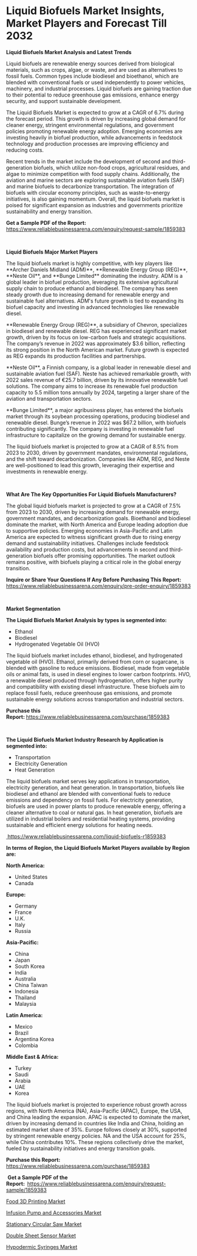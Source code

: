<p><h1>Liquid Biofuels Market Insights, Market Players and Forecast Till 2032</h1></p><p><strong>Liquid Biofuels Market Analysis and Latest Trends</strong></p>
<p><p>Liquid biofuels are renewable energy sources derived from biological materials, such as crops, algae, or waste, and are used as alternatives to fossil fuels. Common types include biodiesel and bioethanol, which are blended with conventional fuels or used independently to power vehicles, machinery, and industrial processes. Liquid biofuels are gaining traction due to their potential to reduce greenhouse gas emissions, enhance energy security, and support sustainable development.</p><p>The Liquid Biofuels Market is expected to grow at a CAGR of 6.7% during the forecast period. This growth is driven by increasing global demand for cleaner energy, stringent environmental regulations, and government policies promoting renewable energy adoption. Emerging economies are investing heavily in biofuel production, while advancements in feedstock technology and production processes are improving efficiency and reducing costs.</p><p>Recent trends in the market include the development of second and third-generation biofuels, which utilize non-food crops, agricultural residues, and algae to minimize competition with food supply chains. Additionally, the aviation and marine sectors are exploring sustainable aviation fuels (SAF) and marine biofuels to decarbonize transportation. The integration of biofuels with circular economy principles, such as waste-to-energy initiatives, is also gaining momentum. Overall, the liquid biofuels market is poised for significant expansion as industries and governments prioritize sustainability and energy transition.</p></p>
<p><strong>Get a Sample PDF of the Report:&nbsp;</strong> <a href="https://www.reliablebusinessarena.com/enquiry/request-sample/1859383?utm_campaign=2039&utm_medium=2&utm_source=Github&utm_content=ia&utm_term=24012025&utm_id=liquid-biofuels">https://www.reliablebusinessarena.com/enquiry/request-sample/1859383</a></p>
<p>&nbsp;</p>
<p><strong>Liquid Biofuels Major Market Players</strong></p>
<p><p>The liquid biofuels market is highly competitive, with key players like **Archer Daniels Midland (ADM)**, **Renewable Energy Group (REG)**, **Neste Oil**, and **Bunge Limited** dominating the industry. ADM is a global leader in biofuel production, leveraging its extensive agricultural supply chain to produce ethanol and biodiesel. The company has seen steady growth due to increasing demand for renewable energy and sustainable fuel alternatives. ADM's future growth is tied to expanding its biofuel capacity and investing in advanced technologies like renewable diesel.</p><p>**Renewable Energy Group (REG)**, a subsidiary of Chevron, specializes in biodiesel and renewable diesel. REG has experienced significant market growth, driven by its focus on low-carbon fuels and strategic acquisitions. The company’s revenue in 2022 was approximately $3.6 billion, reflecting its strong position in the North American market. Future growth is expected as REG expands its production facilities and partnerships.</p><p>**Neste Oil**, a Finnish company, is a global leader in renewable diesel and sustainable aviation fuel (SAF). Neste has achieved remarkable growth, with 2022 sales revenue of €25.7 billion, driven by its innovative renewable fuel solutions. The company aims to increase its renewable fuel production capacity to 5.5 million tons annually by 2024, targeting a larger share of the aviation and transportation sectors.</p><p>**Bunge Limited**, a major agribusiness player, has entered the biofuels market through its soybean processing operations, producing biodiesel and renewable diesel. Bunge’s revenue in 2022 was $67.2 billion, with biofuels contributing significantly. The company is investing in renewable fuel infrastructure to capitalize on the growing demand for sustainable energy.</p><p>The liquid biofuels market is projected to grow at a CAGR of 8.5% from 2023 to 2030, driven by government mandates, environmental regulations, and the shift toward decarbonization. Companies like ADM, REG, and Neste are well-positioned to lead this growth, leveraging their expertise and investments in renewable energy.</p></p>
<p>&nbsp;</p>
<p><strong>What Are The Key Opportunities For Liquid Biofuels Manufacturers?</strong></p>
<p><p>The global liquid biofuels market is projected to grow at a CAGR of 7.5% from 2023 to 2030, driven by increasing demand for renewable energy, government mandates, and decarbonization goals. Bioethanol and biodiesel dominate the market, with North America and Europe leading adoption due to supportive policies. Emerging economies in Asia-Pacific and Latin America are expected to witness significant growth due to rising energy demand and sustainability initiatives. Challenges include feedstock availability and production costs, but advancements in second and third-generation biofuels offer promising opportunities. The market outlook remains positive, with biofuels playing a critical role in the global energy transition.</p></p>
<p><strong>Inquire or Share Your Questions If Any Before Purchasing This Report:</strong> <a href="https://www.reliablebusinessarena.com/enquiry/pre-order-enquiry/1859383?utm_campaign=2039&utm_medium=2&utm_source=Github&utm_content=ia&utm_term=24012025&utm_id=liquid-biofuels">https://www.reliablebusinessarena.com/enquiry/pre-order-enquiry/1859383</a></p>
<p>&nbsp;</p>
<p><strong>Market Segmentation</strong></p>
<p><strong>The Liquid Biofuels Market Analysis by types is segmented into:</strong></p>
<p><ul><li>Ethanol</li><li>Biodiesel</li><li>Hydrogenated Vegetable Oil (HVO)</li></ul></p>
<p><p>The liquid biofuels market includes ethanol, biodiesel, and hydrogenated vegetable oil (HVO). Ethanol, primarily derived from corn or sugarcane, is blended with gasoline to reduce emissions. Biodiesel, made from vegetable oils or animal fats, is used in diesel engines to lower carbon footprints. HVO, a renewable diesel produced through hydrogenation, offers higher purity and compatibility with existing diesel infrastructure. These biofuels aim to replace fossil fuels, reduce greenhouse gas emissions, and promote sustainable energy solutions across transportation and industrial sectors.</p></p>
<p><strong>Purchase this Report:&nbsp;</strong><a href="https://www.reliablebusinessarena.com/purchase/1859383?utm_campaign=2039&utm_medium=2&utm_source=Github&utm_content=ia&utm_term=24012025&utm_id=liquid-biofuels">https://www.reliablebusinessarena.com/purchase/1859383</a></p>
<p>&nbsp;</p>
<p><strong>The Liquid Biofuels Market Industry Research by Application is segmented into:</strong></p>
<p><ul><li>Transportation</li><li>Electricity Generation</li><li>Heat Generation</li></ul></p>
<p><p>The liquid biofuels market serves key applications in transportation, electricity generation, and heat generation. In transportation, biofuels like biodiesel and ethanol are blended with conventional fuels to reduce emissions and dependency on fossil fuels. For electricity generation, biofuels are used in power plants to produce renewable energy, offering a cleaner alternative to coal or natural gas. In heat generation, biofuels are utilized in industrial boilers and residential heating systems, providing sustainable and efficient energy solutions for heating needs.</p></p>
<p><a href="https://www.reliablebusinessarena.com/liquid-biofuels-r1859383?utm_campaign=2039&utm_medium=2&utm_source=Github&utm_content=ia&utm_term=24012025&utm_id=liquid-biofuels">&nbsp;https://www.reliablebusinessarena.com/liquid-biofuels-r1859383</a></p>
<p><strong>In terms of Region, the Liquid Biofuels Market Players available by Region are:</strong></p>
<p>
    <p> <strong> North America: </strong>
        <ul>
            <li>United States</li>
            <li>Canada</li>
        </ul>
        </p> 
    <p> <strong> Europe: </strong>
        <ul>
            <li>Germany</li>
            <li>France</li>
            <li>U.K.</li>
            <li>Italy</li>
            <li>Russia</li>
        </ul>
        </p> 
    <p> <strong> Asia-Pacific: </strong>
        <ul>
            <li>China</li>
            <li>Japan</li>
            <li>South Korea</li>
            <li>India</li>
            <li>Australia</li>
            <li>China Taiwan</li>
            <li>Indonesia</li>
            <li>Thailand</li>
            <li>Malaysia</li>
        </ul>
        </p> 
    <p> <strong> Latin America: </strong>
        <ul>
            <li>Mexico</li>
            <li>Brazil</li>
            <li>Argentina Korea</li>
            <li>Colombia</li>
        </ul>
        </p> 
    <p> <strong> Middle East & Africa: </strong>
        <ul>
            <li>Turkey</li>
            <li>Saudi</li>
            <li>Arabia</li>
            <li>UAE</li>
            <li>Korea</li>
        </ul>
    </p>
    </p>
<p><p>The liquid biofuels market is projected to experience robust growth across regions, with North America (NA), Asia-Pacific (APAC), Europe, the USA, and China leading the expansion. APAC is expected to dominate the market, driven by increasing demand in countries like India and China, holding an estimated market share of 35%. Europe follows closely at 30%, supported by stringent renewable energy policies. NA and the USA account for 25%, while China contributes 10%. These regions collectively drive the market, fueled by sustainability initiatives and energy transition goals.</p></p>
<p><strong>Purchase this Report: </strong><a href="https://www.reliablebusinessarena.com/purchase/1859383?utm_campaign=2039&utm_medium=2&utm_source=Github&utm_content=ia&utm_term=24012025&utm_id=liquid-biofuels">https://www.reliablebusinessarena.com/purchase/1859383</a></p>
<p>&nbsp;<strong>Get a Sample PDF of the Report:&nbsp;&nbsp;</strong><a href="https://www.reliablebusinessarena.com/enquiry/request-sample/1859383?utm_campaign=2039&utm_medium=2&utm_source=Github&utm_content=ia&utm_term=24012025&utm_id=liquid-biofuels">https://www.reliablebusinessarena.com/enquiry/request-sample/1859383</a></p>
<p><strong></strong></p>
<p><p><a href="https://www.linkedin.com/pulse/current-valuation-of56-cagr-report-provides-thorough-fujhe?utm_campaign=2039&utm_medium=2&utm_source=Github&utm_content=ia&utm_term=24012025&utm_id=liquid-biofuels">Food 3D Printing Market</a></p><p><a href="https://www.linkedin.com/pulse/accelerated-growth-infusion-pump-accessories-market-2025-2032-mknxe?utm_campaign=2039&utm_medium=2&utm_source=Github&utm_content=ia&utm_term=24012025&utm_id=liquid-biofuels">Infusion Pump and Accessories Market</a></p><p><a href="https://www.linkedin.com/pulse/future-assessment-forecast-global-stationary-circular-t8epc?utm_campaign=2039&utm_medium=2&utm_source=Github&utm_content=ia&utm_term=24012025&utm_id=liquid-biofuels">Stationary Circular Saw Market</a></p><p><a href="https://www.linkedin.com/pulse/according-latest-trend-analysis-double-sheet-sensor-market-w7mwc?utm_campaign=2039&utm_medium=2&utm_source=Github&utm_content=ia&utm_term=24012025&utm_id=liquid-biofuels">Double Sheet Sensor Market</a></p><p><a href="https://www.linkedin.com/pulse/global-hypodermic-syringes-market-comprehensive-analysis-kurge?utm_campaign=2039&utm_medium=2&utm_source=Github&utm_content=ia&utm_term=24012025&utm_id=liquid-biofuels">Hypodermic Syringes Market</a></p></p>